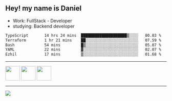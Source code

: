 ## Hey! my name is Daniel

- Work: FullStack - Developer
- studying: Backend developer

<!--START_SECTION:waka-->

```txt
TypeScript       14 hrs 24 mins  ████████████████████▒░░░░   80.83 %
Terraform        1 hr 21 mins    ██░░░░░░░░░░░░░░░░░░░░░░░   07.59 %
Bash             54 mins         █▒░░░░░░░░░░░░░░░░░░░░░░░   05.07 %
YAML             22 mins         ▓░░░░░░░░░░░░░░░░░░░░░░░░   02.07 %
Ezhil            17 mins         ▒░░░░░░░░░░░░░░░░░░░░░░░░   01.68 %
```

<!--END_SECTION:waka-->
    

<hr>
<div>
    <img height="45" src="https://img.icons8.com/color/48/000000/nodejs.png"/>
    <img height="45" src="https://www.vectorlogo.zone/logos/golang/golang-ar21.svg">
    <img height="45" src="https://www.vectorlogo.zone/logos/nestjs/nestjs-icon.svg">
</div>
<hr>
<div>
    <a href="https://www.linkedin.com/in/daniel-lucas-bb7b82193/" target="_blank">
        <img src="https://img.shields.io/badge/LinkedIn-0077B5?style=for-the-badge&logo=linkedin&logoColor=white">
    </a>
</div>
